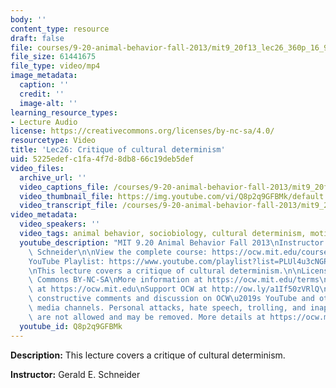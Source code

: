 ```yaml
---
body: ''
content_type: resource
draft: false
file: courses/9-20-animal-behavior-fall-2013/mit9_20f13_lec26_360p_16_9.mp4
file_size: 61441675
file_type: video/mp4
image_metadata:
  caption: ''
  credit: ''
  image-alt: ''
learning_resource_types:
- Lecture Audio
license: https://creativecommons.org/licenses/by-nc-sa/4.0/
resourcetype: Video
title: 'Lec26: Critique of cultural determinism'
uid: 5225edef-c1fa-4f7d-8db8-66c19deb5def
video_files:
  archive_url: ''
  video_captions_file: /courses/9-20-animal-behavior-fall-2013/mit9_20f13_lec26_captions.vtt
  video_thumbnail_file: https://img.youtube.com/vi/Q8p2q9GFBMk/default.jpg
  video_transcript_file: /courses/9-20-animal-behavior-fall-2013/mit9_20f13_lec26_transcript.pdf
video_metadata:
  video_speakers: ''
  video_tags: animal behavior, sociobiology, cultural determinism, motivation
  youtube_description: "MIT 9.20 Animal Behavior Fall 2013\nInstructor: Gerald E.\
    \ Schneider\n\nView the complete course: https://ocw.mit.edu/courses/9-20-animal-behavior-fall-2013/\n\
    YouTube Playlist: https://www.youtube.com/playlist?list=PLUl4u3cNGP63TbPEWYEKOq8yAN8mEP_5O\n\
    \nThis lecture covers a critique of cultural determinism.\n\nLicense: Creative\
    \ Commons BY-NC-SA\nMore information at https://ocw.mit.edu/terms\nMore courses\
    \ at https://ocw.mit.edu\nSupport OCW at http://ow.ly/a1If50zVRlQ\n\nWe encourage\
    \ constructive comments and discussion on OCW\u2019s YouTube and other social\
    \ media channels. Personal attacks, hate speech, trolling, and inappropriate comments\
    \ are not allowed and may be removed. More details at https://ocw.mit.edu/comments."
  youtube_id: Q8p2q9GFBMk
---
```

**Description:** This lecture covers a critique of cultural determinism.

**Instructor:** Gerald E. Schneider
